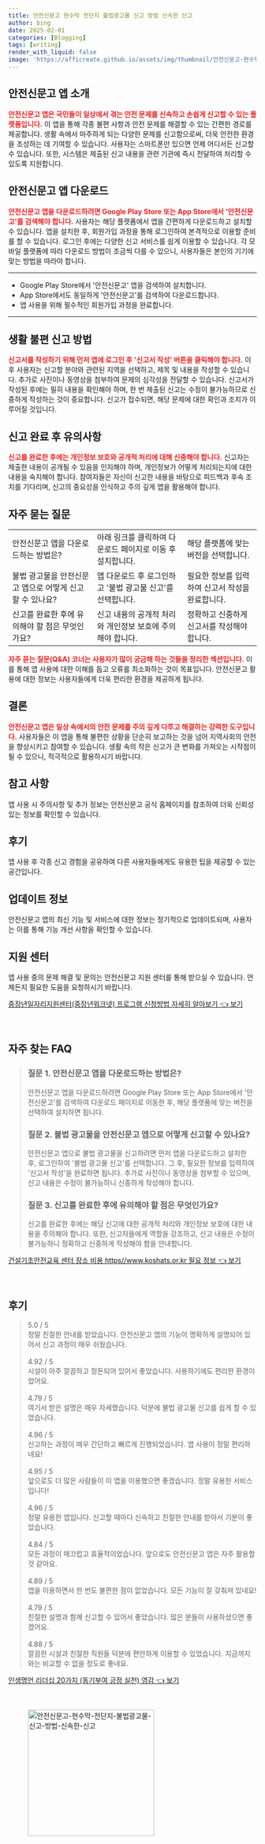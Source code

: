 ```yaml
---
title: 안전신문고 현수막 전단지 불법광고물 신고 방법 신속한 신고
author: bing
date: 2025-02-01
categories: [Blogging]
tags: [writing]
render_with_liquid: false
image: 'https://afficreate.github.io/assets/img/thumbnail/안전신문고-현수막-전단지-불법광고물-신고-방법-신속한-신고.webp'
---
```



<h2 id='안전신문고_앱_소개'>안전신문고 앱 소개</h2>

<p><b><span style="color: #ee2323;">안전신문고 앱은 국민들이 일상에서 겪는 안전 문제를 신속하고 손쉽게 신고할 수 있는 플랫폼입니다.</span></b> 이 앱을 통해 각종 불편 사항과 안전 문제를 해결할 수 있는 간편한 경로를 제공합니다. 생활 속에서 마주하게 되는 다양한 문제를 신고함으로써, 더욱 안전한 환경을 조성하는 데 기여할 수 있습니다. 사용자는 스마트폰만 있으면 언제 어디서든 신고할 수 있습니다. 또한, 시스템은 제출된 신고 내용을 관련 기관에 즉시 전달하여 처리할 수 있도록 지원합니다.</p>

<h2 id='안전신문고_앱_다운로드'>안전신문고 앱 다운로드</h2>

<p><b><span style="color: #ee2323;">안전신문고 앱을 다운로드하려면 Google Play Store 또는 App Store에서 '안전신문고'를 검색해야 합니다.</span></b> 사용자는 해당 플랫폼에서 앱을 간편하게 다운로드하고 설치할 수 있습니다. 앱을 설치한 후, 회원가입 과정을 통해 로그인하여 본격적으로 이용할 준비를 할 수 있습니다. 로그인 후에는 다양한 신고 서비스를 쉽게 이용할 수 있습니다. 각 모바일 플랫폼에 따라 다운로드 방법이 조금씩 다를 수 있으니, 사용자들은 본인의 기기에 맞는 방법을 따라야 합니다.</p>

<hr />

<ul>
    <li>Google Play Store에서 '안전신문고' 앱을 검색하여 설치합니다.</li>
    <li>App Store에서도 동일하게 '안전신문고'를 검색하여 다운로드합니다.</li>
    <li>앱 사용을 위해 필수적인 회원가입 과정을 완료합니다.</li>
</ul>

<hr />

<h2 id='생활불편_신고_방법'>생활 불편 신고 방법</h2>

<p><b><span style="color: #ee2323;">신고서를 작성하기 위해 먼저 앱에 로그인 후 '신고서 작성' 버튼을 클릭해야 합니다.</span></b> 이후 사용자는 신고할 분야와 관련된 지역을 선택하고, 제목 및 내용을 작성할 수 있습니다. 추가로 사진이나 동영상을 첨부하여 문제의 심각성을 전달할 수 있습니다. 신고서가 작성된 후에는 필히 내용을 확인해야 하며, 한 번 제출된 신고는 수정이 불가능하므로 신중하게 작성하는 것이 중요합니다. 신고가 접수되면, 해당 문제에 대한 확인과 조치가 이루어질 것입니다.</p>

<h2 id='신고_완료_후_유의사항'>신고 완료 후 유의사항</h2>

<p><b><span style="color: #ee2323;">신고를 완료한 후에는 개인정보 보호와 공개적 처리에 대해 신중해야 합니다.</span></b> 신고자는 제출한 내용이 공개될 수 있음을 인지해야 하며, 개인정보가 어떻게 처리되는지에 대한 내용을 숙지해야 합니다. 참여자들은 자신이 신고한 내용을 바탕으로 피드백과 후속 조치를 기다리며, 신고의 중요성을 인식하고 주의 깊게 앱을 활용해야 합니다.</p>

<h2 id='자주_묻는_질문'>자주 묻는 질문</h2>

<table>
    <tr>
        <td>안전신문고 앱을 다운로드하는 방법은?</td>
        <td>아래 링크를 클릭하여 다운로드 페이지로 이동 후 설치합니다.</td>
        <td>해당 플랫폼에 맞는 버전을 선택합니다.</td>
    </tr>
    <tr>
        <td>불법 광고물을 안전신문고 앱으로 어떻게 신고할 수 있나요?</td>
        <td>앱 다운로드 후 로그인하고 '불법 광고물 신고'를 선택합니다.</td>
        <td>필요한 정보를 입력하여 신고서 작성을 완료합니다.</td>
    </tr>
    <tr>
        <td>신고를 완료한 후에 유의해야 할 점은 무엇인가요?</td>
        <td>신고 내용의 공개적 처리와 개인정보 보호에 주의해야 합니다.</td>
        <td>정확하고 신중하게 신고서를 작성해야 합니다.</td>
    </tr>
</table>

<p><b><span style="color: #ee2323;">자주 묻는 질문(Q&A) 코너는 사용자가 많이 궁금해 하는 것들을 정리한 섹션입니다.</span></b> 이를 통해 앱 사용에 대한 이해를 돕고 오류를 최소화하는 것이 목표입니다. 안전신문고 활용에 대한 정보는 사용자들에게 더욱 편리한 환경을 제공하게 됩니다.</p>

<h2 id='결론'>결론</h2>

<p><b><span style="color: #ee2323;">안전신문고 앱은 일상 속에서의 안전 문제를 주의 깊게 다루고 해결하는 강력한 도구입니다.</span></b> 사용자들은 이 앱을 통해 불편한 상황을 단순히 보고하는 것을 넘어 지역사회의 안전을 향상시키고 참여할 수 있습니다. 생활 속의 작은 신고가 큰 변화를 가져오는 시작점이 될 수 있으니, 적극적으로 활용하시기 바랍니다.</p>

<h2 id='참고_사항'>참고 사항</h2>

<p>앱 사용 시 주의사항 및 추가 정보는 안전신문고 공식 홈페이지를 참조하여 더욱 신뢰성 있는 정보를 확인할 수 있습니다.</p>

<h2 id='후기'>후기</h2>

<p>앱 사용 후 각종 신고 경험을 공유하여 다른 사용자들에게도 유용한 팁을 제공할 수 있는 공간입니다.</p>

<h2 id='업데이트_정보'>업데이트 정보</h2>

<p>안전신문고 앱의 최신 기능 및 서비스에 대한 정보는 정기적으로 업데이트되며, 사용자는 이를 통해 기능 개선 사항을 확인할 수 있습니다.</p>

<h2 id='지원_센터'>지원 센터</h2>

<p>앱 사용 중의 문제 해결 및 문의는 안전신문고 지원 센터를 통해 받으실 수 있습니다. 언제든지 필요한 도움을 요청하시기 바랍니다.</p>


<p><a class="click-button" title="중장년일자리지원센터(중장년워크넷) 프로그램 신청방법 자세히 알아보기" href="https://afficreate.github.io/posts/%EC%A4%91%EC%9E%A5%EB%85%84%EC%9D%BC%EC%9E%90%EB%A6%AC%EC%A7%80%EC%9B%90%EC%84%BC%ED%84%B0(%EC%A4%91%EC%9E%A5%EB%85%84%EC%9B%8C%ED%81%AC%EB%84%B7)-%ED%94%84%EB%A1%9C%EA%B7%B8%EB%9E%A8-%EC%8B%A0%EC%B2%AD%EB%B0%A9%EB%B2%95-%EC%9E%90%EC%84%B8%ED%9E%88-%EC%95%8C%EC%95%84%EB%B3%B4%EA%B8%B0/" rel="dofollow">중장년일자리지원센터(중장년워크넷) 프로그램 신청방법 자세히 알아보기 👈 보기</a></p><br>
<h2 id='자주_찾는_FAQ'>자주 찾는 FAQ</h2>
<div itemscope="" itemtype="https://schema.org/FAQPage"> 
<blockquote> 
<div itemscope="" itemprop="mainEntity" itemtype="https://schema.org/Question"> 
<h3 itemprop="name">질문 1. 안전신문고 앱을 다운로드하는 방법은?</h3> 
<div itemscope="" itemprop="acceptedAnswer" itemtype="https://schema.org/Answer"> 
<span itemprop="text"> 
<p>안전신문고 앱을 다운로드하려면 Google Play Store 또는 App Store에서 '안전신문고'를 검색하여 다운로드 페이지로 이동한 후, 해당 플랫폼에 맞는 버전을 선택하여 설치하면 됩니다.</p> 
</span> 
</div> 
</div> 
<div itemscope="" itemprop="mainEntity" itemtype="https://schema.org/Question"> 
<h3 itemprop="name">질문 2. 불법 광고물을 안전신문고 앱으로 어떻게 신고할 수 있나요?</h3> 
<div itemscope="" itemprop="acceptedAnswer" itemtype="https://schema.org/Answer"> 
<span itemprop="text"> 
<p>안전신문고 앱으로 불법 광고물을 신고하려면 먼저 앱을 다운로드하고 설치한 후, 로그인하여 '불법 광고물 신고'를 선택합니다. 그 후, 필요한 정보를 입력하여 '신고서 작성'을 완료하면 됩니다. 추가로 사진이나 동영상을 첨부할 수 있으며, 신고 내용은 수정이 불가능하니 신중하게 작성해야 합니다.</p> 
</span> 
</div> 
</div> 
<div itemscope="" itemprop="mainEntity" itemtype="https://schema.org/Question"> 
<h3 itemprop="name">질문 3. 신고를 완료한 후에 유의해야 할 점은 무엇인가요?</h3> 
<div itemscope="" itemprop="acceptedAnswer" itemtype="https://schema.org/Answer"> 
<span itemprop="text"> 
<p>신고를 완료한 후에는 해당 신고에 대한 공개적 처리와 개인정보 보호에 대한 내용을 주의해야 합니다. 또한, 신고자들에게 역할을 강조하고, 신고 내용은 수정이 불가능하니 정확하고 신중하게 작성해야 함을 안내합니다.</p> 
</span> 
</div> 
</div> 
</blockquote> 
</div>
<p><a class="click-button" title="건설기초안전교육 센터 장소 비용 https//www.koshats.or.kr 필요 정보" href="https://afficreate.github.io/posts/%EA%B1%B4%EC%84%A4%EA%B8%B0%EC%B4%88%EC%95%88%EC%A0%84%EA%B5%90%EC%9C%A1-%EC%84%BC%ED%84%B0-%EC%9E%A5%EC%86%8C-%EB%B9%84%EC%9A%A9-httpswww.koshats.or.kr-%ED%95%84%EC%9A%94-%EC%A0%95%EB%B3%B4/" rel="dofollow">건설기초안전교육 센터 장소 비용 https//www.koshats.or.kr 필요 정보 👈 보기</a></p><br>
<h2 id='후기'>후기</h2>
<div itemscope itemtype="https://schema.org/Product">
  <blockquote>
  <div itemprop="review" itemscope itemtype="https://schema.org/Review">
      <div itemprop="reviewRating" itemscope itemtype="https://schema.org/Rating"> <span itemprop="ratingValue">5.0</span> / <span itemprop="bestRating">5</span> </div>
      <span itemprop="reviewBody">정말 친절한 안내를 받았습니다. 안전신문고 앱의 기능이 명확하게 설명되어 있어서 신고 과정이 매우 쉬웠습니다.</span>
  </div>
  <br>
  <div itemprop="review" itemscope itemtype="https://schema.org/Review">
      <div itemprop="reviewRating" itemscope itemtype="https://schema.org/Rating"> <span itemprop="ratingValue">4.92</span> / <span itemprop="bestRating">5</span> </div>
      <span itemprop="reviewBody">시설이 아주 깔끔하고 정돈되어 있어서 좋았습니다. 사용하기에도 편리한 환경이었어요.</span>
  </div>
  <br>
  <div itemprop="review" itemscope itemtype="https://schema.org/Review">
      <div itemprop="reviewRating" itemscope itemtype="https://schema.org/Rating"> <span itemprop="ratingValue">4.79</span> / <span itemprop="bestRating">5</span> </div>
      <span itemprop="reviewBody">여기서 받은 설명은 매우 자세했습니다. 덕분에 불법 광고물 신고를 쉽게 할 수 있었습니다.</span>
  </div>
  <br>
  <div itemprop="review" itemscope itemtype="https://schema.org/Review">
      <div itemprop="reviewRating" itemscope itemtype="https://schema.org/Rating"> <span itemprop="ratingValue">4.96</span> / <span itemprop="bestRating">5</span> </div>
      <span itemprop="reviewBody">신고하는 과정이 매우 간단하고 빠르게 진행되었습니다. 앱 사용이 정말 편리하네요!</span>
  </div>
  <br>
  <div itemprop="review" itemscope itemtype="https://schema.org/Review">
      <div itemprop="reviewRating" itemscope itemtype="https://schema.org/Rating"> <span itemprop="ratingValue">4.95</span> / <span itemprop="bestRating">5</span> </div>
      <span itemprop="reviewBody">앞으로도 더 많은 사람들이 이 앱을 이용했으면 좋겠습니다. 정말 유용한 서비스입니다!</span>
  </div>
  <br>
  <div itemprop="review" itemscope itemtype="https://schema.org/Review">
      <div itemprop="reviewRating" itemscope itemtype="https://schema.org/Rating"> <span itemprop="ratingValue">4.96</span> / <span itemprop="bestRating">5</span> </div>
      <span itemprop="reviewBody">정말 유용한 앱입니다. 신고할 때마다 신속하고 친절한 안내를 받아서 기분이 좋았습니다.</span>
  </div>
  <br>
  <div itemprop="review" itemscope itemtype="https://schema.org/Review">
      <div itemprop="reviewRating" itemscope itemtype="https://schema.org/Rating"> <span itemprop="ratingValue">4.84</span> / <span itemprop="bestRating">5</span> </div>
      <span itemprop="reviewBody">모든 과정이 매끄럽고 효율적이었습니다. 앞으로도 안전신문고 앱은 자주 활용할 것 같아요.</span>
  </div>
  <br>
  <div itemprop="review" itemscope itemtype="https://schema.org/Review">
      <div itemprop="reviewRating" itemscope itemtype="https://schema.org/Rating"> <span itemprop="ratingValue">4.89</span> / <span itemprop="bestRating">5</span> </div>
      <span itemprop="reviewBody">앱을 이용하면서 한 번도 불편한 점이 없었습니다. 모든 기능이 잘 갖춰져 있네요!</span>
  </div>
  <br>
  <div itemprop="review" itemscope itemtype="https://schema.org/Review">
      <div itemprop="reviewRating" itemscope itemtype="https://schema.org/Rating"> <span itemprop="ratingValue">4.79</span> / <span itemprop="bestRating">5</span> </div>
      <span itemprop="reviewBody">친절한 설명과 함께 신고할 수 있어서 좋았습니다. 많은 분들이 사용하셨으면 좋겠어요.</span>
  </div>
  <br>
  <div itemprop="review" itemscope itemtype="https://schema.org/Review">
      <div itemprop="reviewRating" itemscope itemtype="https://schema.org/Rating"> <span itemprop="ratingValue">4.88</span> / <span itemprop="bestRating">5</span> </div>
      <span itemprop="reviewBody">깔끔한 시설과 친절한 직원들 덕분에 편안하게 이용할 수 있었습니다. 지금까지와는 비교할 수 없을 정도로 좋네요.</span>
  </div>
  </blockquote>
</div>
<p><a class="click-button" title="인생명언 리더십 20가지 (동기부여 긍정 실천) 영감" href="https://afficreate.github.io/posts/%EC%9D%B8%EC%83%9D%EB%AA%85%EC%96%B8-%EB%A6%AC%EB%8D%94%EC%8B%AD-20%EA%B0%80%EC%A7%80-(%EB%8F%99%EA%B8%B0%EB%B6%80%EC%97%AC-%EA%B8%8D%EC%A0%95-%EC%8B%A4%EC%B2%9C)-%EC%98%81%EA%B0%90/" rel="dofollow">인생명언 리더십 20가지 (동기부여 긍정 실천) 영감 👈 보기</a></p><br>
<figure class="image"><img src="https://afficreate.github.io/assets/img/thumbnail/안전신문고-현수막-전단지-불법광고물-신고-방법-신속한-신고.webp" alt="안전신문고-현수막-전단지-불법광고물-신고-방법-신속한-신고" width="256" height="256"></figure>
